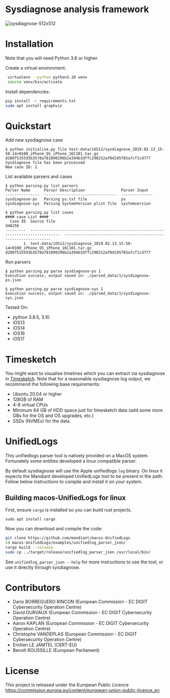 # Sysdiagnose analysis framework

![sysdiagnose-512x512](https://github.com/EC-DIGIT-CSIRC/sysdiagnose/assets/750019/2742ca75-758e-4393-a2d1-5c94d09b0eb3)


# Installation

Note that you will need Python 3.6 or higher.

Create a virtual environment:

```bash
 virtualenv --python python3.10 venv
 source venv/bin/activate
 ```

 Install dependencies:
 ```bash
 pip install -r requirements.txt
 sudo apt install graphviz
 ```

# Quickstart

Add new sysdiagnose case

```
$ python initialise.py file test-data/iOS12/sysdiagnose_2019.02.13_15-50-14+0100_iPhone_OS_iPhone_16C101.tar.gz
d280f515593b3570a781890296b2a394b3dffc298212af0d195765a7cf1cd777
Sysdiagnose file has been processed
New case ID: 1

```

List available parsers and cases

```
$ python parsing.py list parsers
Parser Name      Parser Description                Parser Input
---------------  --------------------------------  --------------
sysdiagnose-ps   Parsing ps.txt file               ps
sysdiagnose-sys  Parsing SystemVersion plist file  systemversion

$ python parsing.py list cases
#### case List ####
  Case ID  Source file                                                                          SHA256
---------  -----------------------------------------------------------------------------------  ----------------------------------------------------------------
        1  test-data/iOS12/sysdiagnose_2019.02.13_15-50-14+0100_iPhone_OS_iPhone_16C101.tar.gz  d280f515593b3570a781890296b2a394b3dffc298212af0d195765a7cf1cd777
```

Run parsers

```
$ python parsing.py parse sysdiagnose-ps 1
Execution success, output saved in: ./parsed_data/1/sysdiagnose-ps.json

$ python parsing.py parse sysdiagnose-sys 1
Execution success, output saved in: ./parsed_data/1/sysdiagnose-sys.json

```

Tested On:
- python 3.8.5, 3.10
- iOS13
- iOS14
- iOS16
- iOS17


# Timesketch

You might want to visualise timelines which you can extract via sysdiagnose in [Timesketch](https://timesketch.org/guides/admin/install/).
Note that for a reasonable sysdiagnose log output, we recommend the following base requirements:

- Ubuntu 20.04 or higher
- 128GB of RAM
- 4-8 virtual CPUs
- Minimum 64 GB of HDD space just for timesketch data (add some more GBs for the OS and OS upgrades, etc.)
- SSDs (NVMEs) for the data.

# UnifiedLogs
This unifiedlogs parser tool is natively provided on a MacOS system. Fortunately some entities developed a linux compatible parser.

By default sysdiagnose will use the Apple unifiedlogs `log` binary.
On linux it expects the Mandiant developed UnifiedLogs tool to be present in the path. Follow below instructions to compile and install it on your system.

## Building macos-UnifiedLogs for linux

First, ensure `cargo` is installed so you can build rust projects.
```
sudo apt install cargo
```
Now you can download and compile the code:
```bash
git clone https://github.com/mandiant/macos-UnifiedLogs
cd macos-UnifiedLogs/examples/unifiedlog_parser_json/
cargo build --release
sudo cp ../target/release/unifiedlog_parser_json /usr/local/bin/
```
See `unifiedlog_parser_json --help` for more instructions to use the tool, or use it directly through sysdiagnose.

# Contributors

- Dario BORREGUERO RINCON (European Commission - EC DIGIT Cybersecurity Operation Centre)
- David DURVAUX (European Commission - EC DIGIT Cybersecurity Operation Centre)
- Aaron KAPLAN (European  Commission - EC DIGIT Cybersecurity Operation Centre)
- Christophe VANDEPLAS (European Commission - EC DIGIT Cybersecurity Operation Centre)
- Emilien  LE JAMTEL (CERT-EU)
- Benoît ROUSSILLE (European Parliament)


# License
This project is released under the European Public Licence
https://commission.europa.eu/content/european-union-public-licence_en



